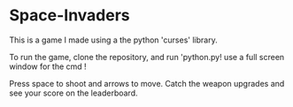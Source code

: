 # Space-Invaders

This is a game I made using a the python 'curses' library.

To run the game, clone the repository, and run 'python.py! use a full screen window for the cmd !

Press space to shoot and arrows to move.
Catch  the weapon upgrades and see your score on the leaderboard.
